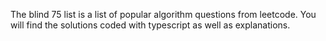 The blind 75 list is a list of popular algorithm questions from leetcode. You will find the solutions coded with typescript as well as explanations.